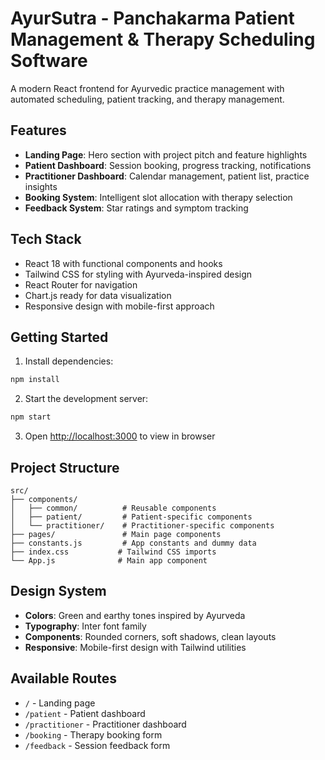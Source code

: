 # AyurSutra - Panchakarma Patient Management & Therapy Scheduling Software

A modern React frontend for Ayurvedic practice management with automated scheduling, patient tracking, and therapy management.

## Features

- **Landing Page**: Hero section with project pitch and feature highlights
- **Patient Dashboard**: Session booking, progress tracking, notifications
- **Practitioner Dashboard**: Calendar management, patient list, practice insights
- **Booking System**: Intelligent slot allocation with therapy selection
- **Feedback System**: Star ratings and symptom tracking

## Tech Stack

- React 18 with functional components and hooks
- Tailwind CSS for styling with Ayurveda-inspired design
- React Router for navigation
- Chart.js ready for data visualization
- Responsive design with mobile-first approach

## Getting Started

1. Install dependencies:
```bash
npm install
```

2. Start the development server:
```bash
npm start
```

3. Open [http://localhost:3000](http://localhost:3000) to view in browser

## Project Structure

```
src/
├── components/
│   ├── common/          # Reusable components
│   ├── patient/         # Patient-specific components
│   └── practitioner/    # Practitioner-specific components
├── pages/               # Main page components
├── constants.js         # App constants and dummy data
├── index.css           # Tailwind CSS imports
└── App.js              # Main app component
```

## Design System

- **Colors**: Green and earthy tones inspired by Ayurveda
- **Typography**: Inter font family
- **Components**: Rounded corners, soft shadows, clean layouts
- **Responsive**: Mobile-first design with Tailwind utilities

## Available Routes

- `/` - Landing page
- `/patient` - Patient dashboard
- `/practitioner` - Practitioner dashboard
- `/booking` - Therapy booking form
- `/feedback` - Session feedback form